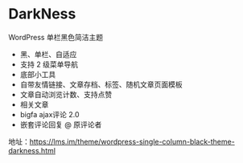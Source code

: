 # DarkNess

WordPress 单栏黑色简洁主题 
- 黑、单栏、自适应
- 支持 2 级菜单导航
- 底部小工具
- 自带友情链接、文章存档、标签、随机文章页面模板
- 文章自动浏览计数、支持点赞
- 相关文章
- bigfa ajax评论 2.0
- 嵌套评论回复 @ 原评论者

地址：https://lms.im/theme/wordpress-single-column-black-theme-darkness.html
